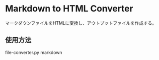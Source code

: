 # Markdown to HTML Converter
マークダウンファイルをHTMLに変換し、アウトプットファイルを作成する。

## 使用方法
file-converter.py markdown <inputfilepath> <outputfilepath>
